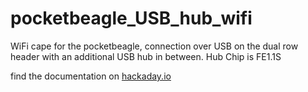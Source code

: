# pocketbeagle_USB_hub_wifi
WiFi cape for the pocketbeagle, connection over USB on the dual row header with an additional USB hub in between. Hub Chip is FE1.1S

find the documentation on [hackaday.io](https://hackaday.io/project/27600-wifi-and-usb-for-pocketbeagle)
